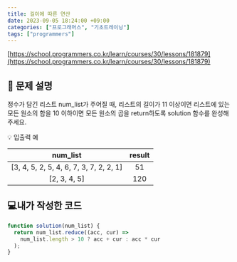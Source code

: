 ```yaml
---
title: 길이에 따른 연산
date: 2023-09-05 18:24:00 +09:00
categories: ["프로그래머스", "기초트레이닝"]
tags: ["programmers"]
---
```


[https://school.programmers.co.kr/learn/courses/30/lessons/181879](https://school.programmers.co.kr/learn/courses/30/lessons/181879)

## 📔 문제 설명

정수가 담긴 리스트 num_list가 주어질 때, 리스트의 길이가 11 이상이면 리스트에 있는 모든 원소의 합을 10 이하이면 모든 원소의 곱을 return하도록 solution 함수를 완성해주세요.

💡 입출력 예

|                num_list                 | result |
| :-------------------------------------: | :----: |
| [3, 4, 5, 2, 5, 4, 6, 7, 3, 7, 2, 2, 1] |   51   |
|              [2, 3, 4, 5]               |  120   |

## 💻내가 작성한 코드

```js
function solution(num_list) {
  return num_list.reduce((acc, cur) =>
    num_list.length > 10 ? acc + cur : acc * cur
  );
}
```
